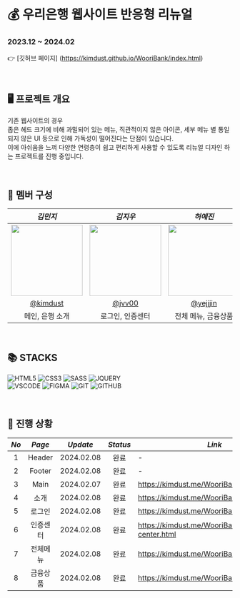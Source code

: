 # :moneybag: 우리은행 웹사이트 반응형 리뉴얼

### 2023.12 ~ 2024.02

:point_right: [깃허브 페이지] (https://kimdust.github.io/WooriBank/index.html)

<br/>

## :desktop_computer: 프로젝트 개요

기존 웹사이트의 경우  
좁은 헤드 크기에 비해 과밀되어 있는 메뉴, 직관적이지 않은 아이콘, 세부 메뉴 별 통일되지 않은 UI 등으로 인해 가독성이 떨어진다는 단점이 있습니다.  
이에 아쉬움을 느껴 다양한 연령층이 쉽고 편리하게 사용할 수 있도록 리뉴얼 디자인 하는 프로젝트를 진행 중입니다.

<br/>

## :couple: 멤버 구성

|                                                    _**김민지**_                                                     |                                                    _**김지우**_                                                     |                                                    _**허예진**_                                                     |
| :-----------------------------------------------------------------------------------------------------------------: | :-----------------------------------------------------------------------------------------------------------------: | :-----------------------------------------------------------------------------------------------------------------: |
| <img width="160px" src=https://github.com/kimdust/WooriBank/assets/151487785/a4ad3e41-d42a-4b38-8a38-ad62097d9222/> | <img width="160px" src=https://github.com/kimdust/WooriBank/assets/151487785/158c01a4-f78e-49fd-8069-22fb567719cb/> | <img width="160px" src=https://github.com/kimdust/WooriBank/assets/151487785/3c149e2d-b300-495f-9953-b6e9daeaee13/> |
|                                       [@kimdust](https://github.com/kimdust)                                        |                                         [@jvv00](https://github.com/jvv00)                                          |                                       [@yejjjin](https://github.com/yejjjin)                                        |
|                                                   메인, 은행 소개                                                   |                                                  로그인, 인증센터                                                   |                                                 전체 메뉴, 금융상품                                                 |

<br/>

## :books: STACKS

![HTML5](https://img.shields.io/badge/HTML5-E34F26?style=for-the-badge&logo=html5&logoColor=white)
![CSS3](https://img.shields.io/badge/CSS3-1572B6?style=for-the-badge&logo=css3&logoColor=white)
![SASS](https://img.shields.io/badge/SASS-CC6699?style=for-the-badge&logo=sass&logoColor=white)
![JQUERY](https://img.shields.io/badge/JQUERY-FF9E0F?style=for-the-badge&logo=jquery&logoColor=white)
<br/>
![VSCODE](https://img.shields.io/badge/VISUAL%20STUDIO%20CODE-007ACC?style=for-the-badge&logo=visualstudiocode&logoColor=white)
![FIGMA](https://img.shields.io/badge/FIGMA-512BD4?style=for-the-badge&logo=figma&logoColor=white)
![GIT](https://img.shields.io/badge/GIT-F05032?style=for-the-badge&logo=git&logoColor=white)
![GITHUB](https://img.shields.io/badge/GITHUB-181717?style=for-the-badge&logo=github&logoColor=white)

<br/>

## :date: 진행 상황

| _**No**_ | _**Page**_ | _**Update**_ | _**Status**_ | _**Link**_ |
| :------: | :--------: | :----------: | :----------: | ---------- |
|    1     |   Header   |  2024.02.08  |     완료     |      -     |
|    2     |   Footer   |  2024.02.08  |     완료     |      -     |
|    3     |    Main    |  2024.02.07  |     완료     | https://kimdust.me/WooriBank/ |
|    4     |    소개    |  2024.02.08  |     완료     | https://kimdust.me/WooriBank/introduce.html |
|    5     |   로그인   |  2024.02.08  |     완료     | https://kimdust.me/WooriBank/login.html |
|    6     |  인증센터  |  2024.02.08  |     완료     | https://kimdust.me/WooriBank/cert-center.html |
|    7     |  전체메뉴  |  2024.02.08  |     완료     | https://kimdust.me/WooriBank/menu.html |
|    8     |  금융상품  |  2024.02.08  |     완료     | https://kimdust.me/WooriBank/products.html |
